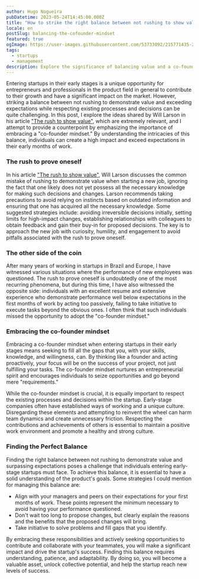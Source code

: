 ```yaml
---
author: Hugo Nogueira
pubDatetime: 2023-05-24T14:45:00.000Z
title: "How to strike the right balance between not rushing to show value and exceeding expectations in early-stage startups"
locale: en
postSlug: balancing-the-cofounder-mindset
featured: true
ogImage: https://user-images.githubusercontent.com/53733092/215771435-25408246-2309-4f8b-a781-1f3d93bdf0ec.png
tags:
  - startups
  - management
description: Explore the significance of balancing value and a co-founder mindset in early-stage startups. Learn how to show value while respecting team dynamics and collaborating towards common goals.
---
```


Entering startups in their early stages is a unique opportunity for entrepreneurs and professionals in the product field in general to contribute to their growth and have a significant impact on the market. However, striking a balance between not rushing to demonstrate value and exceeding expectations while respecting existing processes and decisions can be quite challenging. In this post, I explore the ideas shared by Will Larson in his article ["The rush to show value"](https://lethain.com/showing-value/), which are extremely relevant, and I attempt to provide a counterpoint by emphasizing the importance of embracing a "co-founder mindset." By understanding the intricacies of this balance, individuals can create a high impact and exceed expectations in their early months of work.

### The rush to prove oneself

In his article ["The rush to show value"](https://lethain.com/showing-value/), Will Larson discusses the common mistake of rushing to demonstrate value when starting a new job, ignoring the fact that one likely does not yet possess all the necessary knowledge for making such decisions and changes. Larson recommends taking precautions to avoid relying on instincts based on outdated information and ensuring that one has acquired all the necessary knowledge. Some suggested strategies include: avoiding irreversible decisions initially, setting limits for high-impact changes, establishing relationships with colleagues to obtain feedback and gain their buy-in for proposed decisions. The key is to approach the new job with curiosity, humility, and engagement to avoid pitfalls associated with the rush to prove oneself.

### The other side of the coin

After many years of working in startups in Brazil and Europe, I have witnessed various situations where the performance of new employees was questioned. The rush to prove oneself is undoubtedly one of the most recurring phenomena, but during this time, I have also witnessed the opposite side: individuals with an excellent resume and extensive experience who demonstrate performance well below expectations in the first months of work by acting too passively, failing to take initiative to execute tasks beyond the obvious ones. I often think that such individuals missed the opportunity to adopt the "co-founder mindset."

### Embracing the co-founder mindset

Embracing a co-founder mindset when entering startups in their early stages means seeking to fill all the gaps that you, with your skills, knowledge, and willingness, can. By thinking like a founder and acting proactively, your focus will be on the success of your project, not just fulfilling your tasks. The co-founder mindset nurtures an entrepreneurial spirit and encourages individuals to seize opportunities and go beyond mere "requirements."

While the co-founder mindset is crucial, it is equally important to respect the existing processes and decisions within the startup. Early-stage companies often have established ways of working and a unique culture. Disregarding these elements and attempting to reinvent the wheel can harm team dynamics and create unnecessary friction. Respecting the contributions and achievements of others is essential to maintain a positive work environment and promote a healthy and strong culture.

### Finding the Perfect Balance

Finding the right balance between not rushing to demonstrate value and surpassing expectations poses a challenge that individuals entering early-stage startups must face. To achieve this balance, it is essential to have a solid understanding of the product's goals. Some strategies I could mention for managing this balance are:

- Align with your managers and peers on their expectations for your first months of work. These points represent the minimum necessary to avoid having your performance questioned.
- Don't wait too long to propose changes, but clearly explain the reasons and the benefits that the proposed changes will bring.
- Take initiative to solve problems and fill gaps that you identify.

By embracing these responsibilities and actively seeking opportunities to contribute and collaborate with your teammates, you will make a significant impact and drive the startup's success. Finding this balance requires understanding, patience, and adaptability. By doing so, you will become a valuable asset, unlock collective potential, and help the startup reach new levels of success.
